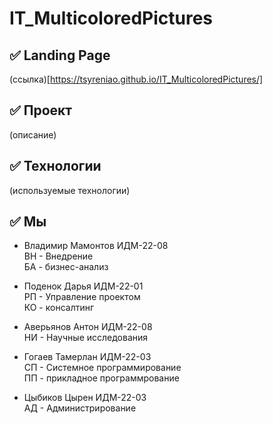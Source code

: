 # IT_MulticoloredPictures

## ✅ Landing Page
(ссылка)[https://tsyreniao.github.io/IT_MulticoloredPictures/]

## ✅ Проект
(описание)

## ✅ Технологии
(используемые технологии)

## ✅ Мы
  * Владимир Мамонтов ИДМ-22-08  
    ВН - Внедрение  
    БА - бизнес-анализ  

  * Поденок Дарья ИДМ-22-01  
    РП - Управление проектом  
    КО - консалтинг  

  * Аверьянов Антон ИДМ-22-08  
    НИ - Научные исследования  

  * Гогаев Тамерлан ИДМ-22-03  
    СП - Системное программирование  
    ПП - прикладное программрование  

  * Цыбиков Цырен ИДМ-22-03  
    АД - Администрирование  
